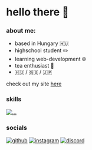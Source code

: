 <h1>hello there 👋</h1>

<h3>about me:</h3>

* based in Hungary 🇭🇺
* highschool student ✏️
* learning web-development 🌐
* tea enthusiast 🍵
* 🇭🇺 / 🇬🇧 / 🇯🇵

check out my site <a href="https://azigazibarni.github.io/" target="_blank">here</a><br>

<h3>skills</h3>

<a href="#top">![...](https://skillicons.dev/icons?i=html,css,bootstrap,js,py,git,raspberrypi,vscode)</a><br>

<h3>socials</h3>

<a href="https://github.com/azigazibarni" target="_blank">![github](https://skillicons.dev/icons?i=github)</a> <a href="https://www.instagram.com/azigazibarni/" target="_blank">![instagram](https://skillicons.dev/icons?i=instagram)</a> <a href="https://discord.com/users/419142803642384386" target="_blank">![discord](https://skillicons.dev/icons?i=discord)</a>
